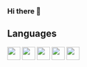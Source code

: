 ### Hi there 👋

<!--
**Xenophee/Xenophee** is a ✨ _special_ ✨ repository because its `README.md` (this file) appears on your GitHub profile.

Here are some ideas to get you started:

- 🔭 I’m currently working on ...
- 🌱 I’m currently learning ...
- 👯 I’m looking to collaborate on ...
- 🤔 I’m looking for help with ...
- 💬 Ask me about ...
- 📫 How to reach me: ...
- 😄 Pronouns: ...
- ⚡ Fun fact: ...
-->

## Languages

<img src="https://cdn.jsdelivr.net/gh/devicons/devicon/icons/html5/html5-plain-wordmark.svg" width="30px">
<img src="https://cdn.jsdelivr.net/gh/devicons/devicon/icons/css3/css3-plain-wordmark.svg" width="30px">
<img src="https://cdn.jsdelivr.net/gh/devicons/devicon/icons/javascript/javascript-plain.svg" width="30px">
<img src="https://cdn.jsdelivr.net/gh/devicons/devicon/icons/php/php-plain.svg" width="30px">
<img src="https://cdn.jsdelivr.net/gh/devicons/devicon/icons/mysql/mysql-plain-wordmark.svg" width="30px">
          
          
          
          
          


